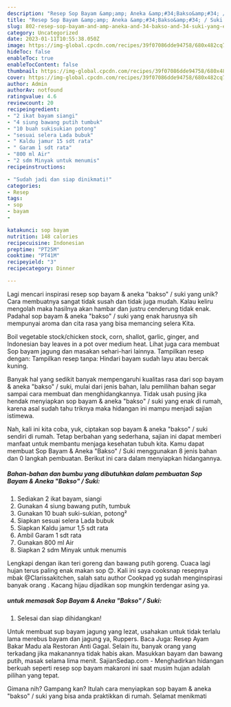 ```yaml
---
description: "Resep Sop Bayam &amp;amp; Aneka &amp;#34;Bakso&amp;#34; / Suki yang Enak"
title: "Resep Sop Bayam &amp;amp; Aneka &amp;#34;Bakso&amp;#34; / Suki yang Enak"
slug: 802-resep-sop-bayam-and-amp-aneka-and-34-bakso-and-34-suki-yang-enak
category: Uncategorized
date: 2023-01-11T10:55:38.050Z
image: https://img-global.cpcdn.com/recipes/39f07086dde94758/680x482cq70/sop-bayam-aneka-bakso-suki-foto-resep-utama.jpg
hideToc: false
enableToc: true
enableTocContent: false
thumbnail: https://img-global.cpcdn.com/recipes/39f07086dde94758/680x482cq70/sop-bayam-aneka-bakso-suki-foto-resep-utama.jpg
cover: https://img-global.cpcdn.com/recipes/39f07086dde94758/680x482cq70/sop-bayam-aneka-bakso-suki-foto-resep-utama.jpg
author: Admin
authorAv: notfound
ratingvalue: 4.6
reviewcount: 20
recipeingredient:
- "2 ikat bayam siangi"
- "4 siung bawang putih tumbuk"
- "10 buah sukisukian potong"
- "sesuai selera Lada bubuk"
- " Kaldu jamur 15 sdt rata"
- " Garam 1 sdt rata"
- "800 ml Air"
- "2 sdm Minyak untuk menumis"
recipeinstructions:

- "Sudah jadi dan siap dinikmati!"
categories:
- Resep
tags:
- sop
- bayam
- 

katakunci: sop bayam  
nutrition: 148 calories
recipecuisine: Indonesian
preptime: "PT25M"
cooktime: "PT41M"
recipeyield: "3"
recipecategory: Dinner

---
```





Lagi mencari inspirasi resep sop bayam &amp; aneka &#34;bakso&#34; / suki yang unik? Cara membuatnya sangat tidak susah dan tidak juga mudah. Kalau keliru mengolah maka hasilnya akan hambar dan justru cenderung tidak enak. Padahal sop bayam &amp; aneka &#34;bakso&#34; / suki yang enak harusnya sih mempunyai aroma dan cita rasa yang bisa memancing selera Kita.





Boil vegetable stock/chicken stock, corn, shallot, garlic, ginger, and Indonesian bay leaves in a pot over medium heat. Lihat juga cara membuat Sop bayam jagung dan masakan sehari-hari lainnya. Tampilkan resep dengan: Tampilkan resep tanpa: Hindari bayam sudah layu atau bercak kuning.

Banyak hal yang sedikit banyak mempengaruhi kualitas rasa dari sop bayam &amp; aneka &#34;bakso&#34; / suki, mulai dari jenis bahan, lalu pemilihan bahan segar sampai cara membuat dan menghidangkannya. Tidak usah pusing jika hendak menyiapkan sop bayam &amp; aneka &#34;bakso&#34; / suki yang enak di rumah, karena asal sudah tahu triknya maka hidangan ini mampu menjadi sajian istimewa.






Nah, kali ini kita coba, yuk, ciptakan sop bayam &amp; aneka &#34;bakso&#34; / suki sendiri di rumah. Tetap berbahan yang sederhana, sajian ini dapat memberi manfaat untuk membantu menjaga kesehatan tubuh kita. Kamu dapat membuat Sop Bayam &amp; Aneka &#34;Bakso&#34; / Suki menggunakan 8 jenis bahan dan 0 langkah pembuatan. Berikut ini cara dalam menyiapkan hidangannya.

<!--inarticleads1-->

##### Bahan-bahan dan bumbu yang dibutuhkan dalam pembuatan Sop Bayam &amp; Aneka &#34;Bakso&#34; / Suki:

1. Sediakan 2 ikat bayam, siangi
1. Gunakan 4 siung bawang putih, tumbuk
1. Gunakan 10 buah suki-sukian, potong²
1. Siapkan sesuai selera Lada bubuk
1. Siapkan  Kaldu jamur 1,5 sdt rata
1. Ambil  Garam 1 sdt rata
1. Gunakan 800 ml Air
1. Siapkan 2 sdm Minyak untuk menumis


Lengkapi dengan ikan teri goreng dan bawang putih goreng. Cuaca lagi hujan terus paling enak makan sop 😊. Kali ini saya cooksnap resepnya mbak @Clarissakitchen, salah satu author Cookpad yg sudah menginspirasi banyak orang ️. Kacang hijau dijadikan sop mungkin terdengar asing ya. 

<!--inarticleads2-->

#####  untuk memasak Sop Bayam &amp; Aneka &#34;Bakso&#34; / Suki:


1. Selesai dan siap dihidangkan!

Untuk membuat sup bayam jagung yang lezat, usahakan untuk tidak terlalu lama merebus bayam dan jagung ya, Ruppers. Baca Juga: Resep Ayam Bakar Madu ala Restoran Anti Gagal. Selain itu, banyak orang yang terkadang jika makanannya tidak habis akan. Masukkan bayam dan bawang putih, masak selama lima menit. SajianSedap.com - Menghadirkan hidangan berkuah seperti resep sop bayam makaroni ini saat musim hujan adalah pilihan yang tepat. 

Gimana nih? Gampang kan? Itulah cara menyiapkan sop bayam &amp; aneka &#34;bakso&#34; / suki yang bisa anda praktikkan di rumah. Selamat menikmati
